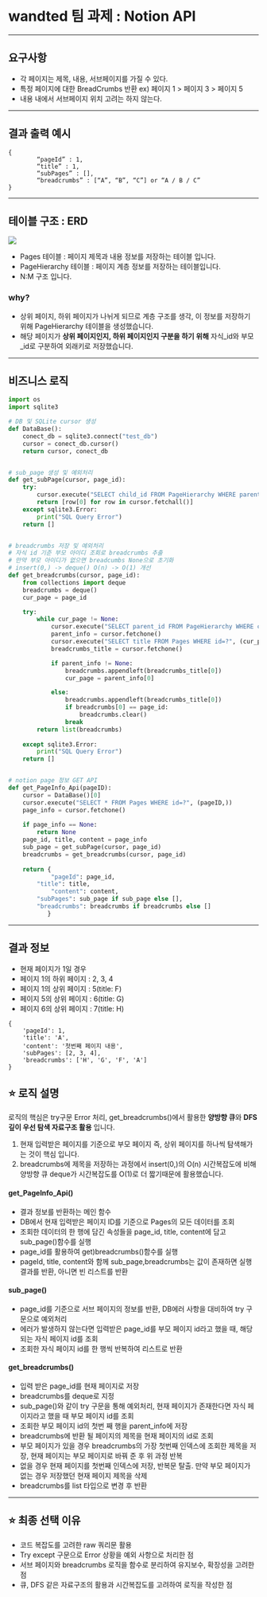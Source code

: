 # wandted 팀 과제 : Notion API
---
## 요구사항
- 각 페이지는 제목, 내용, 서브페이지를 가질 수 있다.
- 특정 페이지에 대한 BreadCrumbs 반환 ex) 페이지 1 > 페이지 3 > 페이지 5 
- 내용 내에서 서브페이지 위치 고려는 하지 않는다. 
---
## 결과 출력 예시
```
{
		“pageId” : 1,
		“title” : 1,
		“subPages” : [],
		“breadcrumbs” : [“A”, “B”, “C”] or “A / B / C”
}
```
---

## 테이블 구조 : ERD
![](https://velog.velcdn.com/images/wodnr_09/post/84ab5b45-dfa7-4e68-9013-3033d69f4a2c/image.png)
- Pages 테이블 : 페이지 제목과 내용 정보를 저장하는 테이블 입니다.
- PageHierarchy 테이블 : 페이지 계층 정보를 저장하는 테이블입니다.
- N:M 구조 입니다.
  
### why?
- 상위 페이지, 하위 페이지가 나뉘게 되므로 계층 구조를 생각, 이 정보를 저장하기 위해 PageHierarchy 테이블을 생성했습니다.
- 해당 페이지가 **상위 페이지인지, 하위 페이지인지 구분을 하기 위해** 자식_id와 부모_id로 구분하여 외래키로 저장했습니다.
---
## 비즈니스 로직
```python
import os
import sqlite3

# DB 및 SQLite cursor 생성
def DataBase():
    conect_db = sqlite3.connect("test_db")
    cursor = conect_db.cursor()
    return cursor, conect_db


# sub_page 생성 및 예외처리
def get_subPage(cursor, page_id):
    try:
        cursor.execute("SELECT child_id FROM PageHierarchy WHERE parent_id=? LIMIT 4", (page_id,))
        return [row[0] for row in cursor.fetchall()]
    except sqlite3.Error:
        print("SQL Query Error")
    return []


# breadcrumbs 저장 및 예외처리
# 자식 id 기준 부모 아이디 조회로 breadcrumbs 추출
# 만약 부모 아이디가 없으면 breadcumbs None으로 초기화
# insert(0,) -> deque() O(n) -> O(1) 개선
def get_breadcrumbs(cursor, page_id):
    from collections import deque
    breadcrumbs = deque()
    cur_page = page_id

    try:
        while cur_page != None:
            cursor.execute("SELECT parent_id FROM PageHierarchy WHERE child_id=?", (cur_page,))
            parent_info = cursor.fetchone()
            cursor.execute("SELECT title FROM Pages WHERE id=?", (cur_page,))
            breadcrumbs_title = cursor.fetchone()

            if parent_info != None:
                breadcrumbs.appendleft(breadcrumbs_title[0])
                cur_page = parent_info[0]

            else:
                breadcrumbs.appendleft(breadcrumbs_title[0])
                if breadcrumbs[0] == page_id:
                    breadcrumbs.clear()
                break
        return list(breadcrumbs)
    
    except sqlite3.Error:
        print("SQL Query Error")
    return []


# notion page 정보 GET API
def get_PageInfo_Api(pageID):
    cursor = DataBase()[0]
    cursor.execute("SELECT * FROM Pages WHERE id=?", (pageID,))
    page_info = cursor.fetchone()
    
    if page_info == None:
        return None 
    page_id, title, content = page_info
    sub_page = get_subPage(cursor, page_id)
    breadcrumbs = get_breadcrumbs(cursor, page_id)
    
    return {
            "pageId": page_id,
	    "title": title,
            "content": content,
	    "subPages": sub_page if sub_page else [],
	    "breadcrumbs": breadcrumbs if breadcrumbs else []
           }
```

---

## 결과 정보
- 현재 페이지가 1일 경우
- 페이지 1의 하위 페이지 : 2, 3, 4
- 페이지 1의 상위 페이지 : 5(title: F)
- 페이지 5의 상위 페이지 : 6(title: G)
- 페이지 6의 상위 페이지 : 7(title: H)
```
{
    'pageId': 1,
    'title': 'A',
    'content': '첫번째 페이지 내용',
    'subPages': [2, 3, 4],
    'breadcrumbs': ['H', 'G', 'F', 'A']
}
```
## ⭐️ 로직 설명
로직의 핵심은 try구문 Error 처리, get_breadcrumbs()에서 활용한 **양방향 큐**와 **DFS 깊이 우선 탐색 자료구조 활용** 입니다.

1. 현재 입력받은 페이지를 기준으로 부모 페이지 즉, 상위 페이지를 하나씩 탐색해가는 것이 핵심 입니다.
2. breadcrumbs에 제목을 저장하는 과정에서 insert(0,)의 O(n) 시간복잡도에 비해 양방향 큐 deque가 시간복잡도를 O(1)로 더 짧기때문에 활용했습니다. 

####  get_PageInfo_Api()
- 결과 정보를 반환하는 메인 함수
- DB에서 현재 입력받은 페이지 ID를 기준으로 Pages의 모든 데이터를 조회
- 조회한 데이터의 한 행에 담긴 속성들을 page_id, title, content에 담고 sub_page()함수를 실행
- page_id를 활용하여 get)breadcrumbs()함수를 실행
- pageId, title, content와 함께 sub_page,breadcrumbs는 값이 존재하면 실행 결과를 반환, 아니면 빈 리스트를 반환

#### sub_page()  
- page_id를 기준으로 서브 페이지의 정보를 반환, DB에러 사항을 대비하여 try 구문으로 예외처리 
- 에러가 발생하지 않는다면 입력받은 page_id를 부모 페이지 id라고 했을 때, 해당되는 자식 페이지 id를 조회
- 조회한 자식 페이지 id를 한 행씩 반복하여 리스트로 반환

#### get_breadcrumbs()
- 입력 받은 page_id를 현재 페이지로 저장
- breadcrumbs를 deque로 지정
- sub_page()와 같이 try 구문을 통해 예외처리, 현재 페이지가 존재한다면 자식 페이지라고 했을 때 부모 페이지 id를 조회
- 조회한 부모 페이지 id의 첫번 째 행을 parent_info에 저장
- breadcrumbs에 반환 될 페이지의 제목을 현재 페이지의 id로 조회
- 부모 페이지가 있을 경우 breadcrumbs의 가장 첫번째 인덱스에 조회한 제목을 저장, 현재 페이지는 부모 페이지로 바꿔 준 후 위 과정 반복
- 없을 경우 현재 페이지를 첫번째 인덱스에 저장, 반복문 탈출. 만약 부모 페이지가 없는 경우 저장했던 현재 페이지 제목을 삭제
- breadcrumbs를 list 타입으로 변경 후 반환

---

## ⭐️ 최종 선택 이유
- 코드 복잡도를 고려한 raw 쿼리문 활용 
- Try except 구문으로 Error 상황을 예외 사항으로 처리한 점
- 서브 페이지와 breadcrumbs 로직을 함수로 분리하여 유지보수, 확장성을 고려한 점
- 큐, DFS 같은 자료구조의 활용과 시간복잡도를 고려하여 로직을 작성한 점

